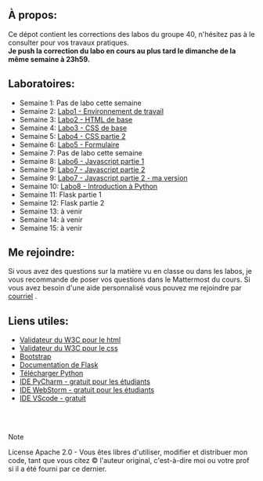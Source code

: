 ## À propos:
Ce dépot contient les corrections des labos du groupe 40, n'hésitez pas à le consulter pour vos travaux pratiques.  
**Je push la correction du labo en cours au plus tard le dimanche de la même semaine à 23h59.**

## Laboratoires:
- Semaine 1: Pas de labo cette semaine
- Semaine 2: [Labo1 - Environnement de travail](./LABO1)
- Semaine 3: [Labo2 - HTML de base](./LABO2)
- Semaine 4: [Labo3 - CSS de base](./LABO3)
- Semaine 5: [Labo4 - CSS partie 2](./LABO4)
- Semaine 6: [Labo5 - Formulaire](./LABO5)
- Semaine 7: Pas de labo cette semaine
- Semaine 8: [Labo6 - Javascript partie 1](./LABO6)
- Semaine 9: [Labo7 - Javascript partie 2](./LABO7)
- Semaine 9: [Labo7 - Javascript partie 2 - ma version](./LABO7-v2)
- Semaine 10: [Labo8 - Introduction à Python](./LABO8)
- Semaine 11: Flask partie 1
- Semaine 12: Flask partie 2
- Semaine 13: à venir
- Semaine 14: à venir
- Semaine 15: à venir

## Me rejoindre:
Si vous avez des questions sur la matière vu en classe ou dans les labos, je vous recommande de poser vos questions dans le Mattermost du cours. Si vous avez besoin d'une aide personnalisé vous pouvez me rejoindre par [courriel](mailto:osorio_arancibia.aaron@courrier.uqam.ca?subject=Aide%20labo%20INF3190)  .

## Liens utiles:
- [Validateur du W3C pour le html](https://validator.w3.org/)
- [Validateur du W3C pour le css](https://jigsaw.w3.org/css-validator/)
- [Bootstrap](https://getbootstrap.com/)
- [Documentation de Flask](https://flask.palletsprojects.com/en/2.3.x/)
- [Télécharger Python](https://www.python.org/downloads/)
- [IDE PyCharm - gratuit pour les étudiants](https://www.jetbrains.com/pycharm/)
- [IDE WebStorm - gratuit pour les étudiants](https://www.jetbrains.com/webstorm/)
- [IDE VScode - gratuit](https://code.visualstudio.com/)

&nbsp;  
&nbsp;

> [!NOTE]
> License Apache 2.0 - Vous êtes libres d'utiliser, modifier et distribuer mon code, tant que vous citez © l'auteur original, c'est-à-dire moi ou votre prof si il a été fourni par ce dernier.
